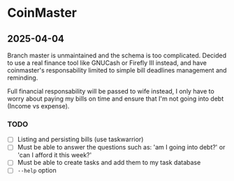 
# CoinMaster

## 2025-04-04

Branch master is unmaintained and the schema is too complicated. Decided to use a real finance tool
like GNUCash or Firefly III instead, and have coinmaster's responsability limited to simple bill deadlines
management and reminding.

Full financial responsability will be passed to wife instead, I only have to worry about paying my
bills on time and ensure that I'm not going into debt (Income vs expense).

### TODO

- [ ] Listing and persisting bills (use taskwarrior)
- [ ] Must be able to answer the questions such as: 'am I going into debt?' or 'can I afford it this week?'
- [ ] Must be able to create tasks and add them to my task database
- [ ] `--help` option

##
